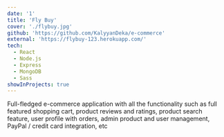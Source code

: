```yaml
---
date: '1'
title: 'Fly Buy'
cover: './flybuy.jpg'
github: 'https://github.com/KalyyanDeka/e-commerce'
external: 'https://flybuy-123.herokuapp.com/'
tech:
  - React
  - Node.js
  - Express
  - MongoDB
  - Sass
showInProjects: true
---
```


Full-fledged e-commerce application with all the functionality such as full featured shopping cart, product reviews and ratings, product search feature, user profile with orders, admin product and user management, PayPal / credit card integration, etc

